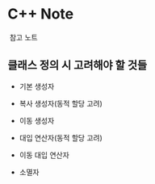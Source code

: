 # C++ Note

&nbsp;참고 노트


## 클래스 정의 시 고려해야 할 것들

- 기본 생성자

- 복사 생성자(동적 할당 고려)

- 이동 생성자

- 대입 연산자(동적 할당 고려)

- 이동 대입 연산자

- 소멸자
